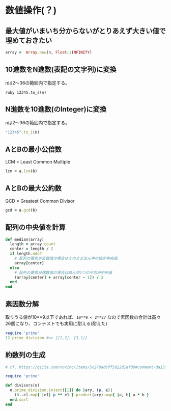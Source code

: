 # 数値操作(？)
## 最大値がいまいち分からないがとりあえず大きい値で埋めておきたい

```ruby
array =  Array.new(n, Float::INFINITY)
```

## 10進数をN進数(表記の文字列)に変換

nは2～36の範囲内で指定する。

``ruby
12345.to_s(n)
``

## N進数を10進数(のInteger)に変換

nは2～36の範囲内で指定する。

```ruby
"12345".to_i(n)
```

## AとBの最小公倍数

LCM = Least Common Multiple

```ruby
lcm = a.lcm(b)
```

## AとBの最大公約数

GCD = Greatest Common Divisor

```ruby
gcd = a.gcd(b)
```

## 配列の中央値を計算

```ruby
def median(array)
  length = array.count
  center = length / 2
  if length.odd?
    # 配列の要素が奇数個の場合はそのまま真ん中の値が中央値
    array[center]
  else
    # 配列の要素が偶数個の場合は真ん中2つの平均が中央値
    (array[center] + array[center - 1]) / 2
  end
end
```

## 素因数分解

取りうる値が10**9以下であれば、`10**9 < 2**27` なので素因数の合計は高々26個になり、コンテストでも実用に耐える(耐えた)

```ruby
require 'prime'
12.prime_division #=> [[2,2], [3,1]]
```

## 約数列の生成

```ruby
# cf. https://qiita.com/norioc/items/5c270ad6ff5d22d1efd0#comment-da13f6b749dba662ec63

require 'prime'

def divisors(n)
  n.prime_division.inject([1]) do |ary, (p, e)|
    (0..e).map{ |e1| p ** e1 }.product(ary).map{ |a, b| a * b }
  end.sort
end
```
